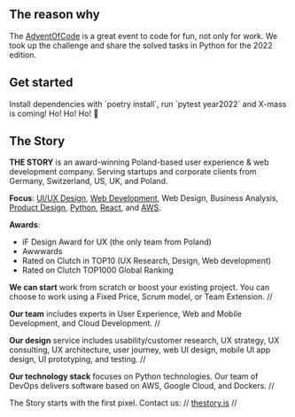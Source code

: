 ## The reason why

The [AdventOfCode](https://adventofcode.com/2022) is a great event to code for fun, not only for work. We took up the
challenge and share the solved tasks in Python for the 2022 edition.

## Get started

Install dependencies with \`poetry install\`, run \`pytest year2022\` and X-mass is coming! Ho! Ho! Ho! :santa:

## The Story

**THE STORY** is an award-winning Poland-based user experience & web development company. Serving startups and corporate
clients from Germany, Switzerland, US, UK, and Poland.

**Focus**: [UI/UX Design](https://thestory.is/en/services/user-experience/ux-design/),
[Web Development](https://thestory.is/en/services/web-development/), Web Design, Business Analysis,
[Product Design](https://thestory.is/en/services/digital-product-design/),
[Python](https://thestory.is/en/services/software-development/python/),
[React](https://thestory.is/en/services/software-development/react/), and
[AWS](https://thestory.is/en/services/software-development/aws-devops/).

**Awards**:

* iF Design Award for UX (the only team from Poland)
* Awwwards
* Rated on Clutch in TOP10 (UX Research, Design, Web development)
* Rated on Clutch TOP1000 Global Ranking

**We can start** work from scratch or boost your existing project. You can choose to work using a Fixed Price, Scrum
model, or Team Extension. //

**Our team** includes experts in User Experience, Web and Mobile Development, and Cloud
Development. //

**Our design** service includes usability/customer research, UX strategy, UX consulting, UX
architecture, user journey, web UI design, mobile UI app design, UI prototyping, and testing. //

**Our technology stack** focuses on Python technologies. Our team of DevOps delivers software based on AWS, Google
Cloud, and Dockers. //

The Story starts with the first pixel. Contact us: // [thestory.is](https://thestory.is/en/contact/) //
